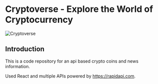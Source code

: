 # Cryptoverse - Explore the World of Cryptocurrency

![Cryptoverse](https://i.ibb.co/8gh5Jc8/image.png)

## Introduction
This is a code repository for an api based crypto coins and news information. 

Used React and multiple APIs powered by https://rapidapi.com.
